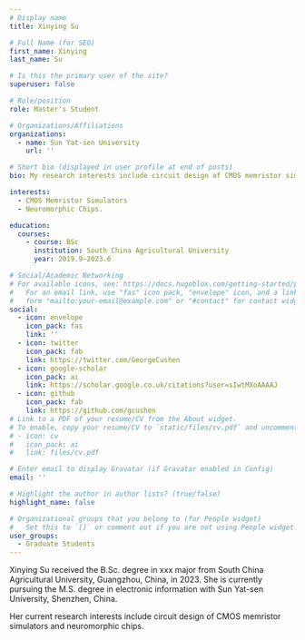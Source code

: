 ```yaml
---
# Display name
title: Xinying Su

# Full Name (for SEO)
first_name: Xinying
last_name: Su

# Is this the primary user of the site?
superuser: false

# Role/position
role: Master's Student

# Organizations/Affiliations
organizations:
  - name: Sun Yat-sen University
    url: ''

# Short bio (displayed in user profile at end of posts)
bio: My research interests include circuit design of CMOS memristor simulators and neuromorphic chips.

interests:
  - CMOS Memristor Simulators
  - Neuromorphic Chips.

education:
  courses:
    - course: BSc
      institution: South China Agricultural University
      year: 2019.9~2023.6

# Social/Academic Networking
# For available icons, see: https://docs.hugoblox.com/getting-started/page-builder/#icons
#   For an email link, use "fas" icon pack, "envelope" icon, and a link in the
#   form "mailto:your-email@example.com" or "#contact" for contact widget.
social:
  - icon: envelope
    icon_pack: fas
    link: ''
  - icon: twitter
    icon_pack: fab
    link: https://twitter.com/GeorgeCushen
  - icon: google-scholar
    icon_pack: ai
    link: https://scholar.google.co.uk/citations?user=sIwtMXoAAAAJ
  - icon: github
    icon_pack: fab
    link: https://github.com/gcushen
# Link to a PDF of your resume/CV from the About widget.
# To enable, copy your resume/CV to `static/files/cv.pdf` and uncomment the lines below.
# - icon: cv
#   icon_pack: ai
#   link: files/cv.pdf

# Enter email to display Gravatar (if Gravatar enabled in Config)
email: ''

# Highlight the author in author lists? (true/false)
highlight_name: false

# Organizational groups that you belong to (for People widget)
#   Set this to `[]` or comment out if you are not using People widget.
user_groups:
  - Graduate Students
---
```


Xinying Su received the B.Sc. degree in xxx major from South China Agricultural University, Guangzhou, China, in 2023. She is currently pursuing the M.S. degree in electronic information with Sun Yat-sen University, Shenzhen, China.

Her current research interests include circuit design of CMOS memristor simulators and neuromorphic chips.
